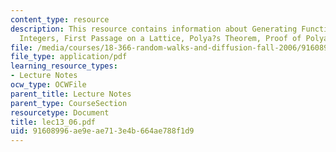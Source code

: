 ```yaml
---
content_type: resource
description: This resource contains information about Generating Functions on the
  Integers, First Passage on a Lattice, Polya?s Theorem, Proof of Polya?s Theorem,
file: /media/courses/18-366-random-walks-and-diffusion-fall-2006/91608996ae9eae713e4b664ae788f1d9_lec13_06.pdf
file_type: application/pdf
learning_resource_types:
- Lecture Notes
ocw_type: OCWFile
parent_title: Lecture Notes
parent_type: CourseSection
resourcetype: Document
title: lec13_06.pdf
uid: 91608996-ae9e-ae71-3e4b-664ae788f1d9
---
```

